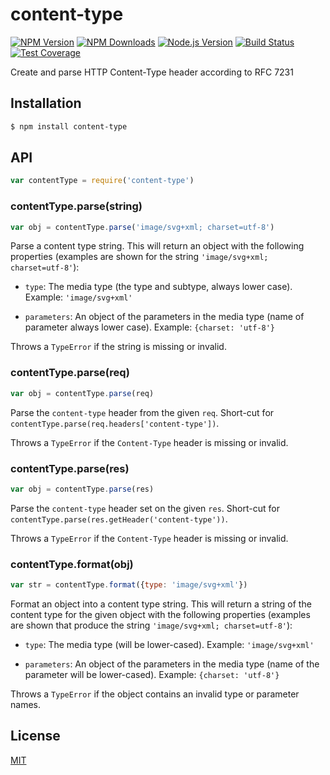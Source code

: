 # content-type

[![NPM Version][npm-image]][npm-url]
[![NPM Downloads][downloads-image]][downloads-url]
[![Node.js Version][node-version-image]][node-version-url]
[![Build Status][travis-image]][travis-url]
[![Test Coverage][coveralls-image]][coveralls-url]

Create and parse HTTP Content-Type header according to RFC 7231


<extoc></extoc>

## Installation

```sh
$ npm install content-type
```

## API

```js
var contentType = require('content-type')
```

### contentType.parse(string)

```js
var obj = contentType.parse('image/svg+xml; charset=utf-8')
```

Parse a content type string. This will return an object with the following
properties (examples are shown for the string `'image/svg+xml; charset=utf-8'`):

 - `type`: The media type (the type and subtype, always lower case).
   Example: `'image/svg+xml'`

 - `parameters`: An object of the parameters in the media type (name of parameter
   always lower case). Example: `{charset: 'utf-8'}`

Throws a `TypeError` if the string is missing or invalid.

### contentType.parse(req)

```js
var obj = contentType.parse(req)
```

Parse the `content-type` header from the given `req`. Short-cut for
`contentType.parse(req.headers['content-type'])`.

Throws a `TypeError` if the `Content-Type` header is missing or invalid.

### contentType.parse(res)

```js
var obj = contentType.parse(res)
```

Parse the `content-type` header set on the given `res`. Short-cut for
`contentType.parse(res.getHeader('content-type'))`.

Throws a `TypeError` if the `Content-Type` header is missing or invalid.

### contentType.format(obj)

```js
var str = contentType.format({type: 'image/svg+xml'})
```

Format an object into a content type string. This will return a string of the
content type for the given object with the following properties (examples are
shown that produce the string `'image/svg+xml; charset=utf-8'`):

 - `type`: The media type (will be lower-cased). Example: `'image/svg+xml'`

 - `parameters`: An object of the parameters in the media type (name of the
   parameter will be lower-cased). Example: `{charset: 'utf-8'}`

Throws a `TypeError` if the object contains an invalid type or parameter names.

## License

[MIT](LICENSE)

[npm-image]: https://img.shields.io/npm/v/content-type.svg
[npm-url]: https://npmjs.org/package/content-type
[node-version-image]: https://img.shields.io/node/v/content-type.svg
[node-version-url]: http://nodejs.org/download/
[travis-image]: https://img.shields.io/travis/jshttp/content-type/master.svg
[travis-url]: https://travis-ci.org/jshttp/content-type
[coveralls-image]: https://img.shields.io/coveralls/jshttp/content-type/master.svg
[coveralls-url]: https://coveralls.io/r/jshttp/content-type
[downloads-image]: https://img.shields.io/npm/dm/content-type.svg
[downloads-url]: https://npmjs.org/package/content-type
